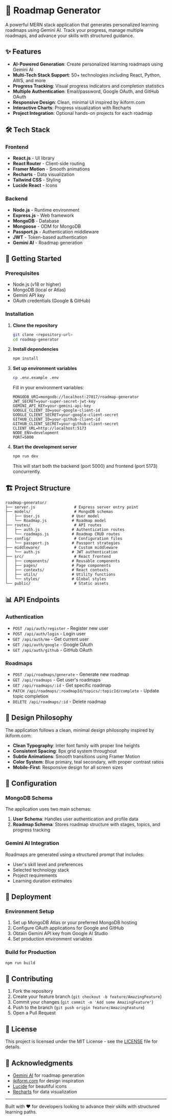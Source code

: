 # 🚀 Roadmap Generator

A powerful MERN stack application that generates personalized learning roadmaps using Gemini AI. Track your progress, manage multiple roadmaps, and advance your skills with structured guidance.

## ✨ Features

- **AI-Powered Generation**: Create personalized learning roadmaps using Gemini AI
- **Multi-Tech Stack Support**: 50+ technologies including React, Python, AWS, and more
- **Progress Tracking**: Visual progress indicators and completion statistics  
- **Multiple Authentication**: Email/password, Google OAuth, and GitHub OAuth
- **Responsive Design**: Clean, minimal UI inspired by ikiform.com
- **Interactive Charts**: Progress visualization with Recharts
- **Project Integration**: Optional hands-on projects for each roadmap

## 🛠️ Tech Stack

### Frontend
- **React.js** - UI library
- **React Router** - Client-side routing
- **Framer Motion** - Smooth animations
- **Recharts** - Data visualization
- **Tailwind CSS** - Styling
- **Lucide React** - Icons

### Backend  
- **Node.js** - Runtime environment
- **Express.js** - Web framework
- **MongoDB** - Database
- **Mongoose** - ODM for MongoDB
- **Passport.js** - Authentication middleware
- **JWT** - Token-based authentication
- **Gemini AI** - Roadmap generation

## 🚀 Getting Started

### Prerequisites
- Node.js (v18 or higher)
- MongoDB (local or Atlas)
- Gemini API key
- OAuth credentials (Google & GitHub)

### Installation

1. **Clone the repository**
   ```bash
   git clone <repository-url>
   cd roadmap-generator
   ```

2. **Install dependencies**
   ```bash
   npm install
   ```

3. **Set up environment variables**
   ```bash
   cp .env.example .env
   ```
   
   Fill in your environment variables:
   ```env
   MONGODB_URI=mongodb://localhost:27017/roadmap-generator
   JWT_SECRET=your-super-secret-jwt-key
   GEMINI_API_KEY=your-gemini-api-key
   GOOGLE_CLIENT_ID=your-google-client-id
   GOOGLE_CLIENT_SECRET=your-google-client-secret
   GITHUB_CLIENT_ID=your-github-client-id
   GITHUB_CLIENT_SECRET=your-github-client-secret
   CLIENT_URL=http://localhost:5173
   NODE_ENV=development
   PORT=5000
   ```

4. **Start the development server**
   ```bash
   npm run dev
   ```

   This will start both the backend (port 5000) and frontend (port 5173) concurrently.

## 🏗️ Project Structure

```
roadmap-generator/
├── server.js                 # Express server entry point
├── models/                   # MongoDB schemas
│   ├── User.js              # User model
│   └── Roadmap.js           # Roadmap model
├── routes/                   # API routes
│   ├── auth.js              # Authentication routes
│   └── roadmaps.js          # Roadmap CRUD routes
├── config/                   # Configuration files
│   └── passport.js          # Passport strategies
├── middleware/               # Custom middleware
│   └── auth.js              # JWT authentication
├── src/                      # React frontend
│   ├── components/          # Reusable components
│   ├── pages/               # Page components
│   ├── contexts/            # React contexts
│   ├── utils/               # Utility functions
│   └── styles/              # Global styles
└── public/                   # Static assets
```

## 📊 API Endpoints

### Authentication
- `POST /api/auth/register` - Register new user
- `POST /api/auth/login` - Login user
- `GET /api/auth/me` - Get current user
- `GET /api/auth/google` - Google OAuth
- `GET /api/auth/github` - GitHub OAuth

### Roadmaps
- `POST /api/roadmaps/generate` - Generate new roadmap
- `GET /api/roadmaps` - Get user's roadmaps
- `GET /api/roadmaps/:id` - Get specific roadmap
- `PATCH /api/roadmaps/:roadmapId/topics/:topicId/complete` - Update topic completion
- `DELETE /api/roadmaps/:id` - Delete roadmap

## 🎨 Design Philosophy

The application follows a clean, minimal design philosophy inspired by ikiform.com:

- **Clean Typography**: Inter font family with proper line heights
- **Consistent Spacing**: 8px grid system throughout
- **Subtle Animations**: Smooth transitions using Framer Motion
- **Color System**: Blue primary, teal secondary, with proper contrast ratios
- **Mobile-First**: Responsive design for all screen sizes

## 🔧 Configuration

### MongoDB Schema
The application uses two main schemas:

1. **User Schema**: Handles user authentication and profile data
2. **Roadmap Schema**: Stores roadmap structure with stages, topics, and progress tracking

### Gemini AI Integration
Roadmaps are generated using a structured prompt that includes:
- User's skill level and preferences
- Selected technology stack
- Project requirements
- Learning duration estimates

## 🚀 Deployment

### Environment Setup
1. Set up MongoDB Atlas or your preferred MongoDB hosting
2. Configure OAuth applications for Google and GitHub
3. Obtain Gemini API key from Google AI Studio
4. Set production environment variables

### Build for Production
```bash
npm run build
```

## 🤝 Contributing

1. Fork the repository
2. Create your feature branch (`git checkout -b feature/AmazingFeature`)
3. Commit your changes (`git commit -m 'Add some AmazingFeature'`)
4. Push to the branch (`git push origin feature/AmazingFeature`)
5. Open a Pull Request

## 📝 License

This project is licensed under the MIT License - see the [LICENSE](LICENSE) file for details.

## 🙏 Acknowledgments

- [Gemini AI](https://ai.google.dev/) for roadmap generation
- [ikiform.com](https://ikiform.com/) for design inspiration
- [Lucide](https://lucide.dev/) for beautiful icons
- [Recharts](https://recharts.org/) for data visualization

---

Built with ❤️ for developers looking to advance their skills with structured learning paths.
